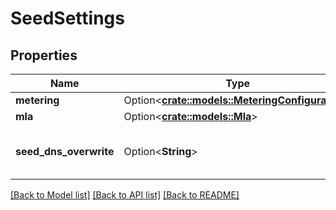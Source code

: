 # SeedSettings

## Properties

Name | Type | Description | Notes
------------ | ------------- | ------------- | -------------
**metering** | Option<[**crate::models::MeteringConfiguration**](MeteringConfiguration.md)> |  | [optional]
**mla** | Option<[**crate::models::Mla**](MLA.md)> |  | [optional]
**seed_dns_overwrite** | Option<**String**> | the Seed level seed dns overwrite | [optional]

[[Back to Model list]](../README.md#documentation-for-models) [[Back to API list]](../README.md#documentation-for-api-endpoints) [[Back to README]](../README.md)


